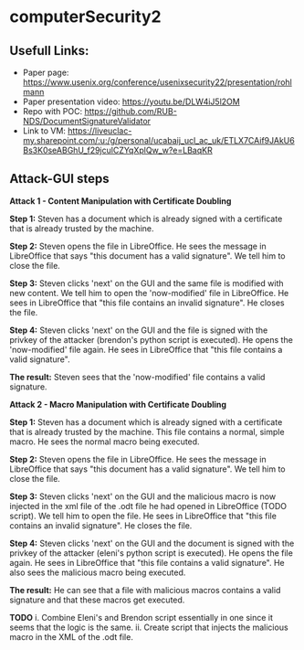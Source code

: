 # computerSecurity2

## Usefull Links:
- Paper page: https://www.usenix.org/conference/usenixsecurity22/presentation/rohlmann
- Paper presentation video:  https://youtu.be/DLW4iJ5l2OM
- Repo with POC: https://github.com/RUB-NDS/DocumentSignatureValidator
- Link to VM: https://liveuclac-my.sharepoint.com/:u:/g/personal/ucabaij_ucl_ac_uk/ETLX7CAif9JAkU6Bs3K0seABGhU_f29jculCZYqXplQw_w?e=LBaqKR

## Attack-GUI steps








**Attack 1 - Content Manipulation with Certificate Doubling**

**Step 1:**  Steven has a document which is already signed with a certificate that is already trusted by the machine.

**Step 2:** Steven opens the file in LibreOffice. He sees the message in LibreOffice that says "this document has a valid signature". We tell him to close the file.

**Step 3:**  Steven clicks 'next' on the GUI and the same file is modified with new content. We tell him to open the 'now-modified' file  in LibreOffice. He sees in LibreOffice that "this file contains an invalid signature". He closes the file.

**Step 4:**  Steven clicks 'next' on the GUI and the file is signed with the privkey of the attacker (brendon's python script is executed). He opens the 'now-modified' file again. He sees in LibreOffice that "this file contains a valid signature". 

**The result:** Steven sees that the 'now-modified' file contains a valid signature.





**Attack 2 - Macro Manipulation with Certificate Doubling**

**Step 1:**   Steven has a document which is already signed with a certificate that is already trusted by the machine. This file contains a normal, simple macro. He sees the normal macro being executed.

**Step 2:**  Steven opens the file in LibreOffice. He sees the message in LibreOffice that says "this document has a valid signature". We tell him to close the file.

**Step 3:**  Steven clicks 'next' on the GUI and the malicious macro is now injected in the xml file of the .odt file he had opened in LibreOffice (TODO script). We tell him to open the file. He sees in LibreOffice that "this file contains an invalid signature". He closes the file.

**Step 4:**  Steven clicks 'next' on the GUI and the document is signed with the privkey of the attacker (eleni's python script is executed). He opens the file again. He sees in LibreOffice that "this file contains a valid signature". He also sees the malicious macro being executed. 

**The result:** He can see that a file with malicious macros contains a valid signature and that these macros get executed.



**TODO**
i. Combine Eleni's and Brendon script essentially in one since it seems that the logic is the same.
ii. Create script that injects the malicious macro in the XML of the .odt file.
